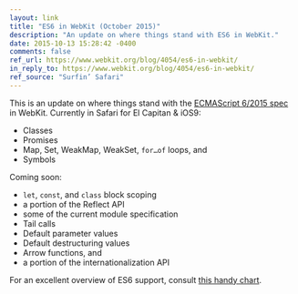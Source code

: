 ```yaml
---
layout: link
title: "ES6 in WebKit (October 2015)"
description: "An update on where things stand with ES6 in WebKit."
date: 2015-10-13 15:28:42 -0400
comments: false
ref_url: https://www.webkit.org/blog/4054/es6-in-webkit/
in_reply_to: https://www.webkit.org/blog/4054/es6-in-webkit/
ref_source: "Surfin’ Safari"
---
```


This is an update on where things stand with the [ECMAScript 6/2015 spec](http://www.ecma-international.org/ecma-262/6.0/index.html) in WebKit. Currently in Safari for El Capitan & iOS9:

* Classes
* Promises
* Map, Set, WeakMap, WeakSet, `for…of` loops, and
* Symbols

Coming soon:

- `let`, `const`, and `class` block scoping
- a portion of the Reflect API
- some of the current module specification
- Tail calls
- Default parameter values
- Default destructuring values
- Arrow functions, and
- a portion of the internationalization API

For an excellent overview of ES6 support, consult [this handy chart](https://kangax.github.io/compat-table/es6/).